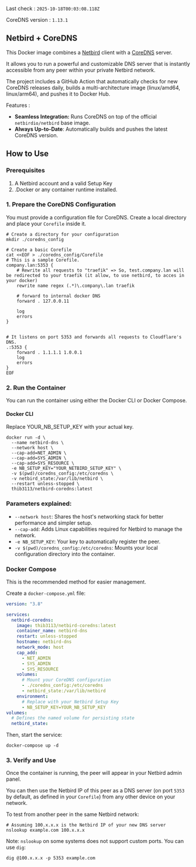 Last check : <!-- START last_run_sync -->`2025-10-18T00:03:08.118Z`<!-- END last_run_sync -->

CoreDNS version : <!-- START latest_release_version -->`1.13.1`<!-- END latest_release_version -->

## Netbird + CoreDNS
This Docker image combines a [Netbird](https://netbird.io/) client with a [CoreDNS](https://coredns.io/) server. 

It allows you to run a powerful and customizable DNS server that is instantly accessible from any peer within your private Netbird network.

The project includes a GitHub Action that automatically checks for new CoreDNS releases daily, builds a multi-architecture image (linux/amd64, linux/arm64), and pushes it to Docker Hub.

Features : 
- **Seamless Integration:** Runs CoreDNS on top of the official `netbirdio/netbird` base image.
- **Always Up-to-Date**: Automatically builds and pushes the latest CoreDNS version.

## How to Use

### Prerequisites
1. A Netbird account and a valid Setup Key
2. .Docker or any container runtime installed.
 
### 1. Prepare the CoreDNS Configuration
You must provide a configuration file for CoreDNS. Create a local directory and place your `Corefile` inside it.

```shell
# Create a directory for your configuration
mkdir ./coredns_config

# Create a basic Corefile
cat <<EOF > ./coredns_config/Corefile
# This is a sample Corefile.
company.lan:5353 {
    # Rewrite all requests to "traefik" => So, test.company.lan will be redirected to your traefik (it allow, to use netbird, to acces in your docker) 
    rewrite name regex (.*)\.company\.lan traefik

    # forward to internal docker DNS
    forward . 127.0.0.11

    log
    errors
}


# It listens on port 5353 and forwards all requests to Cloudflare's DNS.
.:5353 {
    forward . 1.1.1.1 1.0.0.1
    log
    errors
}
EOF
```

### 2. Run the Container

You can run the container using either the Docker CLI or Docker Compose.

#### Docker CLI
Replace YOUR_NB_SETUP_KEY with your actual key.
```shell
docker run -d \
  --name netbird-dns \
  --network host \
  --cap-add=NET_ADMIN \
  --cap-add=SYS_ADMIN \
  --cap-add=SYS_RESOURCE \
  -e NB_SETUP_KEY="YOUR_NETBIRD_SETUP_KEY" \
  -v $(pwd)/coredns_config:/etc/coredns \
  -v netbird_state:/var/lib/netbird \
  --restart unless-stopped \
  thib3113/netbird-coredns:latest
```
### **Parameters explained:**
   
- `--network host`: Shares the host's networking stack for better performance and simpler setup.
- `--cap-add`: Adds Linux capabilities required for Netbird to manage the network.
- `-e NB_SETUP_KEY`: Your key to automatically register the peer.
- `-v $(pwd)/coredns_config:/etc/coredns`: Mounts your local configuration directory into the container.
 
### **Docker Compose**
This is the recommended method for easier management.

Create a `docker-compose.yml` file:

```yaml
version: "3.8"

services:
  netbird-coredns:
    image: thib3113/netbird-coredns:latest
    container_name: netbird-dns
    restart: unless-stopped
    hostname: netbird-dns
    network_mode: host
    cap_add:
      - NET_ADMIN
      - SYS_ADMIN
      - SYS_RESOURCE
    volumes:
      # Mount your CoreDNS configuration
      - ./coredns_config:/etc/coredns
      - netbird_state:/var/lib/netbird
    environment:
      # Replace with your Netbird Setup Key
      - NB_SETUP_KEY=YOUR_NB_SETUP_KEY
volumes:
  # Defines the named volume for persisting state
  netbird_state:
```


Then, start the service:
```shell
docker-compose up -d
```
### 3. Verify and Use

Once the container is running, the peer will appear in your Netbird admin panel. 

You can then use the Netbird IP of this peer as a DNS server (on port `5353` by default, as defined in your `Corefile`) from any other device on your network.

To test from another peer in the same Netbird network:
```
# Assuming 100.x.x.x is the Netbird IP of your new DNS server
nslookup example.com 100.x.x.x
```

Note: `nslookup` on some systems does not support custom ports. You can use `dig`:
```
dig @100.x.x.x -p 5353 example.com
```
